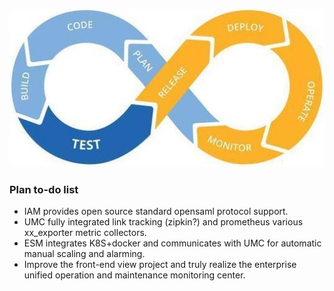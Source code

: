 ![DevSecOps](shots/logo.jpg)
### Plan to-do list
- IAM provides open source standard opensaml protocol support.
- UMC fully integrated link tracking (zipkin?) and prometheus various xx_exporter metric collectors.
- ESM integrates K8S+docker and communicates with UMC for automatic manual scaling and alarming.
- Improve the front-end view project and truly realize the enterprise unified operation and maintenance monitoring center.
